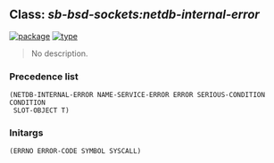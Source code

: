 ## Class: ***sb-bsd-sockets:netdb-internal-error***
[![package](https://img.shields.io/badge/Package-SB--BSD--SOCKETS-5f9ea0.svg?style=social&colorA=999999)](../) [![type](https://img.shields.io/badge/Type-Class-5f9ea0.svg?style=social&colorA=999999)](../#class) 

> No description.

### Precedence list
```
(NETDB-INTERNAL-ERROR NAME-SERVICE-ERROR ERROR SERIOUS-CONDITION CONDITION
 SLOT-OBJECT T)
```
### Initargs
```
(ERRNO ERROR-CODE SYMBOL SYSCALL)
```
